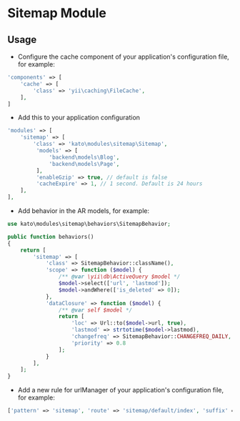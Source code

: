 # Sitemap Module

## Usage

- Configure the cache component of your application's configuration file, for example:
```php
'components' => [
    'cache' => [
        'class' => 'yii\caching\FileCache',
    ],
]
```
- Add this to your application configuration

```php
'modules' => [
    'sitemap' => [
        'class' => 'kato\modules\sitemap\Sitemap',
         'models' => [
             'backend\models\Blog',
             'backend\models\Page',
         ],
         'enableGzip' => true, // default is false
         'cacheExpire' => 1, // 1 second. Default is 24 hours
    ],
],
```

- Add behavior in the AR models, for example:

```php
use kato\modules\sitemap\behaviors\SitemapBehavior;

public function behaviors()
{
    return [
        'sitemap' => [
            'class' => SitemapBehavior::className(),
            'scope' => function ($model) {
                /** @var \yii\db\ActiveQuery $model */
                $model->select(['url', 'lastmod']);
                $model->andWhere(['is_deleted' => 0]);
            },
            'dataClosure' => function ($model) {
                /** @var self $model */
                return [
                    'loc' => Url::to($model->url, true),
                    'lastmod' => strtotime($model->lastmod),
                    'changefreq' => SitemapBehavior::CHANGEFREQ_DAILY,
                    'priority' => 0.8
                ];
            }
        ],
    ];
}
```

- Add a new rule for urlManager of your application's configuration file, for example:

```php
['pattern' => 'sitemap', 'route' => 'sitemap/default/index', 'suffix' => '.xml'],
```
